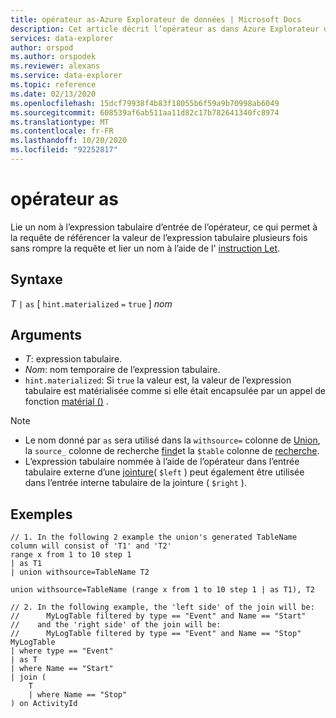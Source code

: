 ```yaml
---
title: opérateur as-Azure Explorateur de données | Microsoft Docs
description: Cet article décrit l’opérateur as dans Azure Explorateur de données.
services: data-explorer
author: orspod
ms.author: orspodek
ms.reviewer: alexans
ms.service: data-explorer
ms.topic: reference
ms.date: 02/13/2020
ms.openlocfilehash: 15dcf79938f4b83f18055b6f59a9b70998ab6049
ms.sourcegitcommit: 608539af6ab511aa11d82c17b782641340fc8974
ms.translationtype: MT
ms.contentlocale: fr-FR
ms.lasthandoff: 10/20/2020
ms.locfileid: "92252817"
---
```

# <a name="as-operator"></a>opérateur as

Lie un nom à l’expression tabulaire d’entrée de l’opérateur, ce qui permet à la requête de référencer la valeur de l’expression tabulaire plusieurs fois sans rompre la requête et lier un nom à l’aide de l' [instruction Let](letstatement.md).

## <a name="syntax"></a>Syntaxe

*T* `|` `as` [ `hint.materialized` `=` `true` ] *nom*

## <a name="arguments"></a>Arguments

* *T*: expression tabulaire.
* *Nom*: nom temporaire de l’expression tabulaire.
* `hint.materialized`: Si `true` la valeur est, la valeur de l’expression tabulaire est matérialisée comme si elle était encapsulée par un appel de fonction [matérial ()](./materializefunction.md) .

> [!NOTE]
> * Le nom donné par `as` sera utilisé dans la `withsource=` colonne de [Union](./unionoperator.md), la `source_` colonne de recherche [find](./findoperator.md)et la `$table` colonne de [recherche](./searchoperator.md).
> * L’expression tabulaire nommée à l’aide de l’opérateur dans l’entrée tabulaire externe d’une [jointure](./joinoperator.md)( `$left` ) peut également être utilisée dans l’entrée interne tabulaire de la jointure ( `$right` ).

## <a name="examples"></a>Exemples

```kusto
// 1. In the following 2 example the union's generated TableName column will consist of 'T1' and 'T2'
range x from 1 to 10 step 1 
| as T1 
| union withsource=TableName T2

union withsource=TableName (range x from 1 to 10 step 1 | as T1), T2

// 2. In the following example, the 'left side' of the join will be: 
//      MyLogTable filtered by type == "Event" and Name == "Start"
//    and the 'right side' of the join will be: 
//      MyLogTable filtered by type == "Event" and Name == "Stop"
MyLogTable  
| where type == "Event"
| as T
| where Name == "Start"
| join (
    T
    | where Name == "Stop"
) on ActivityId
```